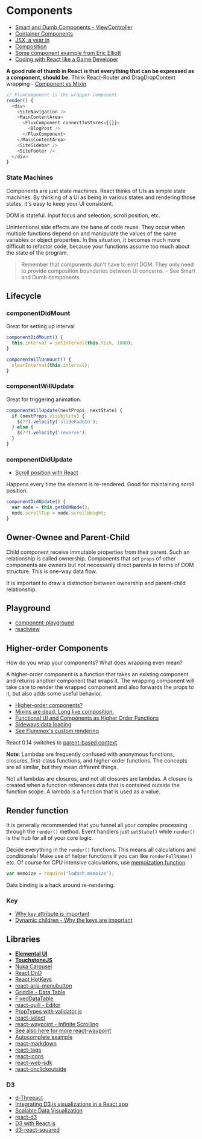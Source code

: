 # Components

* [Smart and Dumb Components - ViewController](https://medium.com/@dan_abramov/smart-and-dumb-components-7ca2f9a7c7d0)
* [Container Components](https://medium.com/@learnreact/container-components-c0e67432e005)
* [JSX, a year in](https://gist.github.com/chantastic/fc9e3853464dffdb1e3c)
* [Composition](https://medium.com/dev-channel/javascript-application-architecture-on-the-road-to-2015-d8125811101b)
* [Some component example from Eric Elliott](https://gist.github.com/ericelliott/7e05747b891673eb704b#file-react-reusable-component-md)
* [Coding with React like a Game Developer](https://medium.com/@PhilPlckthun/coding-with-react-like-a-game-developer-e39ffaed1643)

**A good rule of thumb in React is that everything that can be expressed as a component, should be.** Think React-Router and DragDropContext wrapping - [Component vs Mixin](https://github.com/acdlite/flummox/blob/v3.5.1/docs/docs/guides/why-flux-component-is-better-than-flux-mixin.md)

```js
// FluxComponent is the wrapper component
render() {
  <div>
    <SiteNavigation />
    <MainContentArea>
      <FluxComponent connectToStores={{}}>
        <BlogPost />
      </FluxComponent>
    </MainContentArea>
    <SiteSidebar />
    <SiteFooter />
  </div>}
```

### State Machines

Components are just state machines. React thinks of UIs as simple state machines. By thinking of a UI as being in various states and rendering those states, it's easy to keep your UI consistent.

DOM is stateful. Input focus and selection, scroll position, etc.

Unintentional side effects are the bane of code reuse. They occur when multiple functions depend on and manipulate the values of the same variables or object properties. In this situation, it becomes much more difficult to refactor code, because your functions assume too much about the state of the program.

> Remember that components don't have to emit DOM. They only need to provide composition boundaries between UI concerns. - See Smart and Dumb components

## Lifecycle

### componentDidMount

Great for setting up interval

```js
componentDidMount() {
  this.interval = setInterval(this.tick, 1000);}

componentWillUnmount() {
  clearInterval(this.interval);}
```

### componentWillUpdate

Great for triggering animation.

```js
componentWillUpdate(nextProps, nextState) {
  if (nextProps.visibility) {
    $(??).velocity('slideFadeIn');  } else {
    $(??).velocity('reverse');  }}
```

### componentDidUpdate

* [Scroll position with React](http://blog.vjeux.com/2013/javascript/scroll-position-with-react.html)

Happens every time the element is re-rendered. Good for maintaining scroll position.

```js
componentDidUpdate() {
  var node = this.getDOMNode();
  node.scrollTop = node.scrollHeight;}
```

## Owner-Ownee and Parent-Child

Child component receive immutable properties from their parent. Such an relationship is called ownership. Components that set `props` of other components are owners but not necessarily direct parents in terms of DOM structure. This is one-way data flow.

It is important to draw a distinction between ownership and parent-child relationship.



## Playground

* [component-playground](http://projects.formidablelabs.com/component-playground/)
* [reactview](https://github.com/zackify/reactview)

## Higher-order Components

How do you wrap your components? What does wrapping even mean?

A higher-order component is a function that takes an existing component and returns another component that wraps it. The wrapping component will take care to render the wrapped component and also forwards the props to it, but also adds some useful behavior.

* [Higher-order components?](https://gist.github.com/sebmarkbage/ef0bf1f338a7182b6775)
* [Mixins are dead. Long live composition.](https://medium.com/@dan_abramov/mixins-are-dead-long-live-higher-order-components-94a0d2f9e750)
* [Functional UI and Components as Higher Order Functions](http://blog.risingstack.com/functional-ui-and-components-as-higher-order-functions/)
* [Sideways data loading](https://github.com/facebook/react/issues/3398)
* [See Flummox's custom rendering](https://github.com/acdlite/flummox/blob/v3.5.1/docs/docs/api/fluxcomponent.md#custom-rendering)

React 0.14 switches to [parent-based context](https://github.com/facebook/react/pull/3615).

**Note**: Lambdas are frequently confused with anonymous functions, closures, first-class functions, and higher-order functions. The concepts are all similar, but they mean different things.

Not all lambdas are closures, and not all closures are lambdas. A closure is created when a function references data that is contained outside the function scope. A lambda is a function that is used as a value.

## Render function

It is generally recommended that you funnel all your complex processing through the `render()` method. Event handlers just `setState()` while `render()` is the hub for all of your core logic.

Decide everything in the `render()` functions. This means all calculations and conditionals! Make use of helper functions if you can like `renderFullName()` etc. Of course for CPU intensive calculations, use [memoization function](https://lodash.com/docs#memoize).

```js
var memoize = require('lodash.memoize');
```

Data binding is a hack around re-rendering.

### Key

* [Why `key` attribute is important](http://stackoverflow.com/questions/30346348/reactjs-manipulating-state-doesnt-render-child-components-properly)
* [Dynamic children - Why the keys are important](http://blog.arkency.com/2014/10/react-dot-js-and-dynamic-children-why-the-keys-are-important/)

## Libraries

* [**Elemental UI**](http://elemental-ui.com/)
* [**TouchstoneJS**](https://github.com/jedwatson/touchstonejs)
* [Nuka Carousel](http://kenwheeler.github.io/nuka-carousel)
* [React DnD](https://github.com/gaearon/react-dnd)
* [React HotKeys](https://github.com/Chrisui/react-hotkeys)
* [react-aria-menubutton](http://davidtheclark.com/building-react-aria-menubutton/)
* [Griddle - Data Table](http://griddlegriddle.github.io/Griddle/)
* [FixedDataTable](https://facebook.github.io/fixed-data-table/)
* [react-quill - Editor](https://github.com/zenoamaro/react-quill)
* [PropTypes with validator.js](https://github.com/pwmckenna/react-validator-prop-types)
* [react-select](http://jedwatson.github.io/react-select/)
* [react-waypoint - Infinite Scrolling](https://github.com/brigade/react-waypoint)
* [See also here for more react-waypoint](https://medium.com/brigade-engineering/to-infinity-and-beyond-with-react-waypoint-cb5ba46a9150)
* [Autocomplete example](https://gist.github.com/ryanflorence/ba2f061764e0d2895259)
* [react-markdown](https://github.com/rexxars/react-markdown)
* [react-tags](https://github.com/prakhar1989/react-tags)
* [react-icons](http://jxnblk.com/react-icons/)
* [react-web-sdk](https://github.com/necolas/react-web-sdk)
* [react-onclickoutside](https://github.com/Pomax/react-onclickoutside)

### D3

* [d-Threeact](http://blog.siftscience.com/blog/2015/4/6/d-threeact-how-sift-science-made-d3-react-besties)
* [Integrating D3.js visualizations in a React app](http://nicolashery.com/integrating-d3js-visualizations-in-a-react-app/)
* [Scalable Data Visualization](https://www.youtube.com/watch?v=2ii1lEkIv1s)
* [react-d3](https://github.com/esbullington/react-d3)
* [D3 with React.js](http://busypeoples.github.io/post/d3-with-react-js/)
* [d3-react-squared](https://github.com/bgrsquared/d3-react-squared)